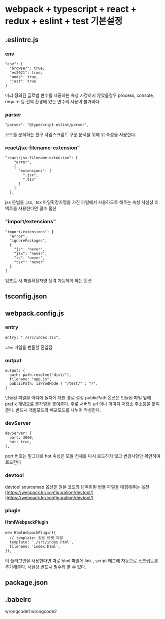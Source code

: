 # webpack + typescript + react + redux + eslint + test 기본설정

## .eslintrc.js

### env
```
"env": {
  "browser": true,
  "es2021": true,
  "node": true,
  "jest": true
}
```

미리 정의된 글로벌 변수를 제공하는 속성
지정하지 않았을경우 process, console, require 등 전역 환경에 있는
변수의 사용이 불가하다.

### parser

```
"parser": "@typescript-eslint/parser",
```
코드를 분석하는 친구 타입스크립트 구문 분석을 위해 위 속성을 사용한다.


### react/jsx-filename-extension" 

```
"react/jsx-filename-extension": [
    "error",
    {
      "extensions": [
        ".jsx",
        ".tsx"
      ]
    }
  ],
```

jsx 문법을 .jsx, .tsx 파일확장자명을 가진 파일에서 사용하도록 해주는 속성
사실상 리액트를 사용한다면 필수 옵션


### "import/extensions"

```
"import/extensions": [
  "error",
  "ignorePackages",
  {
    "js": "never",
    "jsx": "never",
    "ts": "never",
    "tsx": "never"
  }
]
```
임포트 시 파일확장자명 생략 가능하게 하는 옵션


## tsconfig.json


## webpack.config.js

### entry

```
entry: "./src/index.tsx",
```
코드 파일을 번들할 진입점

### output 

```
output: {
  path: path.resolve("dist/"),
  filename: "app.js",
  publicPath: isProdMode ? "/test/" : "/",
}
```

번들된 파일을 어디에 둘지에 대한 경로 설정
publicPath 옵션은 번들된 파일 앞에 prefix 개념으로 문자열을 붙여준다.
주로 서버의 url 이나 이미지 저장소 주소등을 붙여준다. 반드시 개발모드와 배포모드를 
나누어 작성한다.


### devServer

```
devServer: {
  port: 3000,
  hot: true,
},
```

port 번호는 말그대로
hot 속성은 모듈 전체를 다시 로드하지 않고 변경사항만 확인하여 로드한다


### devtool

devtool sourcemap 옵션은 원본 코드와 난독화된 번들 파일을 매핑해주는 옵션
[https://webpack.kr/configuration/devtool/](https://webpack.kr/configuration/devtool/)



### plugin

#### HtmlWebpackPlugin

```
new HtmlWebpackPlugin({
  // template: 원본 타켓 파일
  template: './src/index.html',
  filename: 'index.html',
}),
```

이 플러그인을 사용한다면 따로 html 파일에 link , script 태그에 자동으로 스크립트를 추가해준다.
사실상 반드시 필수라 볼 수 있다.

## package.json


## .babelrc

wrongcode1
wrongcode2